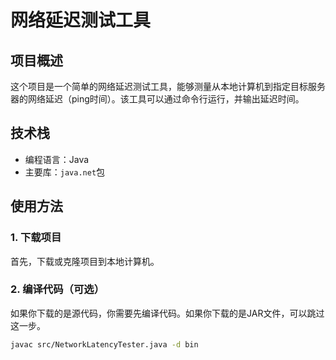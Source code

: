 # 网络延迟测试工具

## 项目概述
这个项目是一个简单的网络延迟测试工具，能够测量从本地计算机到指定目标服务器的网络延迟（ping时间）。该工具可以通过命令行运行，并输出延迟时间。

## 技术栈
- 编程语言：Java
- 主要库：`java.net`包

## 使用方法

### 1. 下载项目
首先，下载或克隆项目到本地计算机。

### 2. 编译代码（可选）
如果你下载的是源代码，你需要先编译代码。如果你下载的是JAR文件，可以跳过这一步。

```bash
javac src/NetworkLatencyTester.java -d bin
